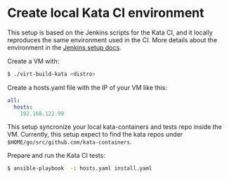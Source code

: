 # Create local Kata CI environment
This setup is based on the Jenkins scripts for the Kata CI, and it locally reproduces the same environment used in the CI. More details about the environment in the [Jenkins setup docs](https://github.com/kata-containers/ci/blob/master/Jenkins_setup.md#job-build-script).

Create a VM with:
```bash
$ ./virt-build-kata <distro>
```
Create a hosts.yaml file with the IP of your VM like this:
```yaml
all:
  hosts:
    192.168.122.99
```
This setup syncronize your local kata-containers and tests repo inside the VM. Currently, this setup expect to find the kata repos under `$HOME/go/src/github.com/kata-containers`. 

Prepare and run the Kata CI tests:
```bash
$ ansible-playbook  -i hosts.yaml install.yaml 
```


